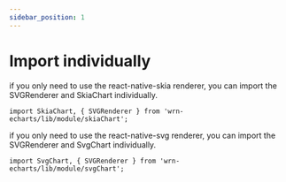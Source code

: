 ```yaml
---
sidebar_position: 1
---
```


# Import individually

if you only need to use the react-native-skia renderer, you can import the SVGRenderer and SkiaChart individually.
```tsx
import SkiaChart, { SVGRenderer } from 'wrn-echarts/lib/module/skiaChart';
```

if you only need to use the react-native-svg renderer, you can import the SVGRenderer and SvgChart individually.
```tsx
import SvgChart, { SVGRenderer } from 'wrn-echarts/lib/module/svgChart';
```